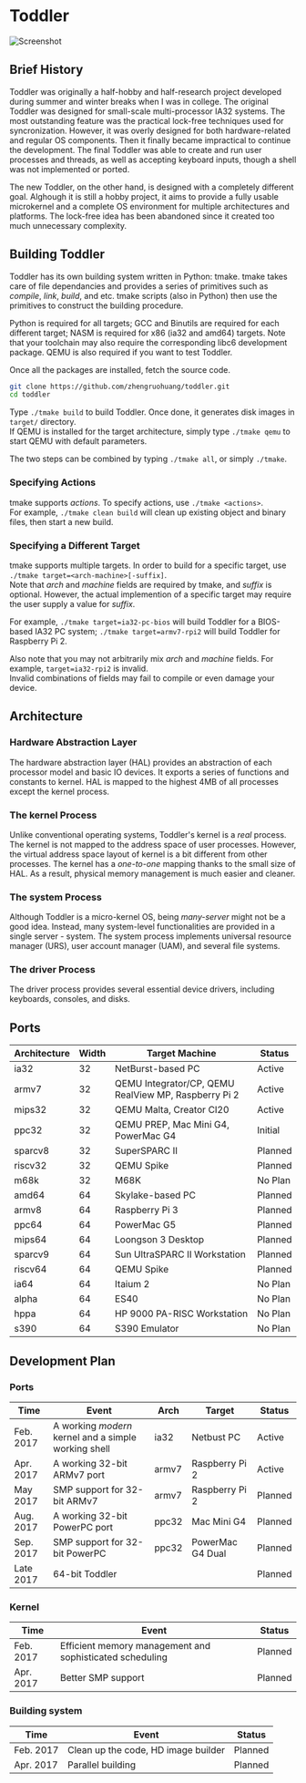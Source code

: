 # Toddler

![Screenshot](https://cloud.githubusercontent.com/assets/17039006/21021636/5c26c944-bd47-11e6-809f-3e02bd932b64.png)

## Brief History

Toddler was originally a half-hobby and half-research project developed during summer and winter breaks when I was in college.
The original Toddler was designed for small-scale multi-processor IA32 systems.
The most outstanding feature was the practical lock-free techniques used for syncronization.
However, it was overly designed for both hardware-related and regular OS components.
Then it finally became impractical to continue the development.
The final Toddler was able to create and run user processes and threads, as well as accepting keyboard inputs,
though a shell was not implemented or ported.

The new Toddler, on the other hand, is designed with a completely different goal.
Alghough it is still a hobby project, it aims to provide a fully usable microkernel and a complete OS environment for multiple architectures and platforms.
The lock-free idea has been abandoned since it created too much unnecessary complexity.

## Building Toddler

Toddler has its own building system written in Python: tmake. tmake takes care of file dependancies and provides a series of primitives such as _compile_, _link_, _build_, and etc. tmake scripts (also in Python) then use the primitives to construct the building procedure.

Python is required for all targets; GCC and Binutils are required for each different target; NASM is required for x86 (ia32 and amd64) targets. Note that your toolchain may also require the corresponding libc6 development package. QEMU is also required if you want to test Toddler.

Once all the packages are installed, fetch the source code.
```bash
git clone https://github.com/zhengruohuang/toddler.git
cd toddler
```

Type ```./tmake build``` to build Toddler. Once done, it generates disk images in ```target/``` directory.  
If QEMU is installed for the target architecture, simply type ```./tmake qemu``` to start QEMU with default parameters.

The two steps can be combined by typing ```./tmake all```, or simply ```./tmake```.

### Specifying Actions

tmake supports *actions*. To specify actions, use ```./tmake <actions>```.  
For example, ```./tmake clean build``` will clean up existing object and binary files, then start a new build.

### Specifying a Different Target

tmake supports multiple targets. In order to build for a specific target, use ```./tmake target=<arch-machine>[-suffix]```.  
Note that *arch* and *machine* fields are required by tmake, and *suffix* is optional. However, the actual implemention of a specific target may require the user supply a value for *suffix*.

For example, ```./tmake target=ia32-pc-bios``` will build Toddler for a BIOS-based IA32 PC system; ```./tmake target=armv7-rpi2``` will build Toddler for Raspberry Pi 2.

Also note that you may not arbitrarily mix *arch* and *machine* fields. For example, ```target=ia32-rpi2``` is invalid.  
Invalid combinations of fields may fail to compile or even damage your device.

## Architecture

### Hardware Abstraction Layer

The hardware abstraction layer (HAL) provides an abstraction of each processor model and basic IO devices. It exports a series of functions and constants to kernel.
HAL is mapped to the highest 4MB of all processes except the kernel process.

### The kernel Process

Unlike conventional operating systems, Toddler's kernel is a *real* process. The kernel is not mapped to the address space of user processes.
However, the virtual address space layout of kernel is a bit different from other processes. The kernel has a *one-to-one* mapping thanks to the small size of HAL.
As a result, physical memory management is much easier and cleaner.

### The system Process

Although Toddler is a micro-kernel OS, being *many-server* might not be a good idea. Instead, many system-level functionalities are provided in a single server - system.
The system process implements universal resource manager (URS), user account manager (UAM), and several file systems.

### The driver Process

The driver process provides several essential device drivers, including keyboards, consoles, and disks.


## Ports 

|Architecture|Width|Target Machine|Status|
|---|---|---|---|
|ia32|32|NetBurst-based PC|Active|
|armv7|32|QEMU Integrator/CP, QEMU RealView MP, Raspberry Pi 2|Active|
|mips32|32|QEMU Malta, Creator CI20|Active|
|ppc32|32|QEMU PREP, Mac Mini G4, PowerMac G4|Initial|
|sparcv8|32|SuperSPARC II|Planned|
|riscv32|32|QEMU Spike|Planned|
|m68k|32|M68K|No Plan|
|amd64|64|Skylake-based PC|Planned|
|armv8|64|Raspberry Pi 3|Planned|
|ppc64|64|PowerMac G5|Planned|
|mips64|64|Loongson 3 Desktop|Planned|
|sparcv9|64|Sun UltraSPARC II Workstation|Planned|
|riscv64|64|QEMU Spike|Planned|
|ia64|64|Itaium 2|No Plan|
|alpha|64|ES40|No Plan|
|hppa|64|HP 9000 PA-RISC Workstation|No Plan|
|s390|64|S390 Emulator|No Plan|


## Development Plan

### Ports

|Time|Event|Arch|Target|Status|
|---|---|---|---|---|
|Feb. 2017|A working *modern* kernel and a simple working shell|ia32|Netbust PC|Active|
|Apr. 2017|A working 32-bit ARMv7 port|armv7|Raspberry Pi 2|Active|
|May 2017|SMP support for 32-bit ARMv7|armv7|Raspberry Pi 2|Planned|
|Aug. 2017|A working 32-bit PowerPC port|ppc32|Mac Mini G4|Planned|
|Sep. 2017|SMP support for 32-bit PowerPC|ppc32|PowerMac G4 Dual|Planned|
|Late 2017|64-bit Toddler|||Planned|

### Kernel

|Time|Event|Status|
|----|-----|------|
|Feb. 2017|Efficient memory management and sophisticated scheduling|Planned|
|Apr. 2017|Better SMP support|Planned|

### Building system

|Time|Event|Status|
|----|-----|------|
|Feb. 2017|Clean up the code, HD image builder|Planned|
|Apr. 2017|Parallel building|Planned|
